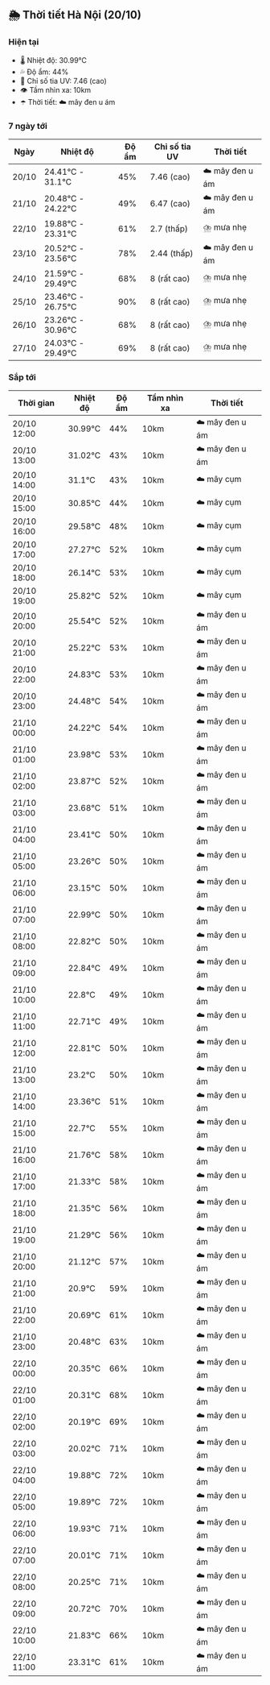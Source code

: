 ## 🌦️ Thời tiết Hà Nội (20/10)

### Hiện tại

- 🌡️ Nhiệt độ: 30.99℃
- 💦 Độ ẩm: 44%
- 🌟 Chỉ số tia UV: 7.46 (cao)
- 👁️ Tầm nhìn xa: 10km
- ☂️ Thời tiết: ☁️ mây đen u ám

### 7 ngày tới

| Ngày | Nhiệt độ | Độ ẩm | Chỉ số tia UV | Thời tiết |
| --- | --- | --- | --- | --- |
| 20/10 | 24.41℃ - 31.1℃ | 45% | 7.46 (cao) | ☁️ mây đen u ám |
| 21/10 | 20.48℃ - 24.22℃ | 49% | 6.47 (cao) | ☁️ mây đen u ám |
| 22/10 | 19.88℃ - 23.31℃ | 61% | 2.7 (thấp) | ⛈️ mưa nhẹ |
| 23/10 | 20.52℃ - 23.56℃ | 78% | 2.44 (thấp) | ☁️ mây đen u ám |
| 24/10 | 21.59℃ - 29.49℃ | 68% | 8 (rất cao) | ⛈️ mưa nhẹ |
| 25/10 | 23.46℃ - 26.75℃ | 90% | 8 (rất cao) | ⛈️ mưa nhẹ |
| 26/10 | 23.26℃ - 30.96℃ | 68% | 8 (rất cao) | ⛈️ mưa nhẹ |
| 27/10 | 24.03℃ - 29.49℃ | 69% | 8 (rất cao) | ⛈️ mưa nhẹ |

### Sắp tới

| Thời gian | Nhiệt độ | Độ ẩm | Tầm nhìn xa | Thời tiết |
| --- | --- | --- | --- | --- |
| 20/10 12:00 | 30.99℃ | 44% | 10km | ☁️ mây đen u ám |
| 20/10 13:00 | 31.02℃ | 43% | 10km | ☁️ mây đen u ám |
| 20/10 14:00 | 31.1℃ | 43% | 10km | ☁️ mây cụm |
| 20/10 15:00 | 30.85℃ | 44% | 10km | ☁️ mây cụm |
| 20/10 16:00 | 29.58℃ | 48% | 10km | ☁️ mây cụm |
| 20/10 17:00 | 27.27℃ | 52% | 10km | ☁️ mây cụm |
| 20/10 18:00 | 26.14℃ | 53% | 10km | ☁️ mây cụm |
| 20/10 19:00 | 25.82℃ | 52% | 10km | ☁️ mây cụm |
| 20/10 20:00 | 25.54℃ | 52% | 10km | ☁️ mây đen u ám |
| 20/10 21:00 | 25.22℃ | 53% | 10km | ☁️ mây đen u ám |
| 20/10 22:00 | 24.83℃ | 53% | 10km | ☁️ mây đen u ám |
| 20/10 23:00 | 24.48℃ | 54% | 10km | ☁️ mây đen u ám |
| 21/10 00:00 | 24.22℃ | 54% | 10km | ☁️ mây đen u ám |
| 21/10 01:00 | 23.98℃ | 53% | 10km | ☁️ mây đen u ám |
| 21/10 02:00 | 23.87℃ | 52% | 10km | ☁️ mây đen u ám |
| 21/10 03:00 | 23.68℃ | 51% | 10km | ☁️ mây đen u ám |
| 21/10 04:00 | 23.41℃ | 50% | 10km | ☁️ mây đen u ám |
| 21/10 05:00 | 23.26℃ | 50% | 10km | ☁️ mây đen u ám |
| 21/10 06:00 | 23.15℃ | 50% | 10km | ☁️ mây đen u ám |
| 21/10 07:00 | 22.99℃ | 50% | 10km | ☁️ mây đen u ám |
| 21/10 08:00 | 22.82℃ | 50% | 10km | ☁️ mây đen u ám |
| 21/10 09:00 | 22.84℃ | 49% | 10km | ☁️ mây đen u ám |
| 21/10 10:00 | 22.8℃ | 49% | 10km | ☁️ mây đen u ám |
| 21/10 11:00 | 22.71℃ | 49% | 10km | ☁️ mây đen u ám |
| 21/10 12:00 | 22.81℃ | 50% | 10km | ☁️ mây đen u ám |
| 21/10 13:00 | 23.2℃ | 50% | 10km | ☁️ mây đen u ám |
| 21/10 14:00 | 23.36℃ | 51% | 10km | ☁️ mây đen u ám |
| 21/10 15:00 | 22.7℃ | 55% | 10km | ☁️ mây đen u ám |
| 21/10 16:00 | 21.76℃ | 58% | 10km | ☁️ mây đen u ám |
| 21/10 17:00 | 21.33℃ | 58% | 10km | ☁️ mây đen u ám |
| 21/10 18:00 | 21.35℃ | 56% | 10km | ☁️ mây đen u ám |
| 21/10 19:00 | 21.29℃ | 56% | 10km | ☁️ mây đen u ám |
| 21/10 20:00 | 21.12℃ | 57% | 10km | ☁️ mây đen u ám |
| 21/10 21:00 | 20.9℃ | 59% | 10km | ☁️ mây đen u ám |
| 21/10 22:00 | 20.69℃ | 61% | 10km | ☁️ mây đen u ám |
| 21/10 23:00 | 20.48℃ | 63% | 10km | ☁️ mây đen u ám |
| 22/10 00:00 | 20.35℃ | 66% | 10km | ☁️ mây đen u ám |
| 22/10 01:00 | 20.31℃ | 68% | 10km | ☁️ mây đen u ám |
| 22/10 02:00 | 20.19℃ | 69% | 10km | ☁️ mây đen u ám |
| 22/10 03:00 | 20.02℃ | 71% | 10km | ☁️ mây đen u ám |
| 22/10 04:00 | 19.88℃ | 72% | 10km | ☁️ mây đen u ám |
| 22/10 05:00 | 19.89℃ | 72% | 10km | ☁️ mây đen u ám |
| 22/10 06:00 | 19.93℃ | 71% | 10km | ☁️ mây đen u ám |
| 22/10 07:00 | 20.01℃ | 71% | 10km | ☁️ mây đen u ám |
| 22/10 08:00 | 20.25℃ | 71% | 10km | ☁️ mây đen u ám |
| 22/10 09:00 | 20.72℃ | 70% | 10km | ☁️ mây đen u ám |
| 22/10 10:00 | 21.83℃ | 66% | 10km | ☁️ mây đen u ám |
| 22/10 11:00 | 23.31℃ | 61% | 10km | ☁️ mây đen u ám |
